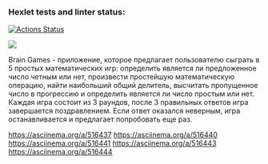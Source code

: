 ### Hexlet tests and linter status:
[![Actions Status](https://github.com/anasasiia/java-project-lvl1/workflows/hexlet-check/badge.svg)](https://github.com/anasasiia/java-project-lvl1/actions)

<a href="https://codeclimate.com/github/anasasiia/java-project-lvl1/maintainability"><img src="https://api.codeclimate.com/v1/badges/9a49e4a4c21b202b615a/maintainability"/></a>

Brain Games - приложение, которое предлагает пользователю сыграть в 5 простых математических игр: определить является 
ли предложенное число четным или нет, произвести простейшую математическую операцию, найти наибольший общий делитель, 
высчитать пропущенное число в прогрессию и определить является ли число простым или нет. Каждая игра состоит из 3 раундов, 
после 3 правильных ответов игра завершается поздравлением. Если ответ оказался неверным, игра останавливается и предлагает
попробовать еще раз. 


https://asciinema.org/a/516437
https://asciinema.org/a/516440
https://asciinema.org/a/516441
https://asciinema.org/a/516443
https://asciinema.org/a/516444
